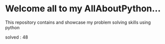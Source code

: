 # Welcome all to my AllAboutPython...
This repository contains and showcase my problem solving skills using python

solved : 48
